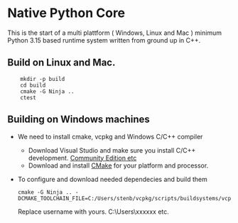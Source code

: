 # Native Python Core

This is the start of a multi plattform ( Windows, Linux and Mac ) minimum Python 3.15 based runtime system written from ground up in C++.

## Build on Linux and Mac.

```
    mkdir -p build
    cd build
    cmake -G Ninja ..
    ctest
```

## Building on Windows machines

- We need to install cmake, vcpkg and Windows C/C++ compiler
  - Download Visual Studio and make sure you install C/C++ development. [Community Edition etc](https://visualstudio.microsoft.com/downloads/)
  - Download and install [CMake](https://cmake.org/download/) for your platform and processor.


- To configure and download needed dependecies and build them

    ```
    cmake -G Ninja .. -DCMAKE_TOOLCHAIN_FILE=C:/Users/stenb/vcpkg/scripts/buildsystems/vcpkg.cmake
    ```
    Replace username with yours. C:\Users\xxxxxx etc.
